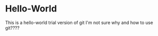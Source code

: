 Hello-World
===========

This is a hello-world trial version of git
I'm not sure why and how to use git????
